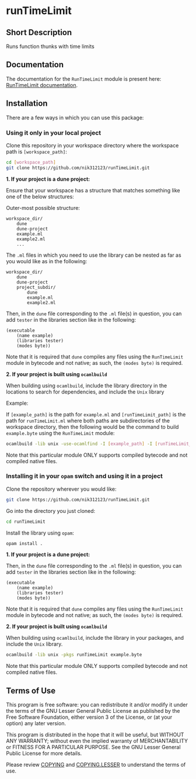 # runTimeLimit

## Short Description

Runs function thunks with time limits

## Documentation

The documentation for the `RunTimeLimit` module is present here: [RunTimeLimit documentation](https://nik312123.github.io/ocamlLibDocs/runTimeLimit/RunTimeLimit/).

## Installation

There are a few ways in which you can use this package:

### Using it only in your local project

Clone this repository in your workspace directory where the workspace path is `[workspace_path]`:

```bash
cd [workspace_path]
git clone https://github.com/nik312123/runTimeLimit.git
```

**1\. If your project is a dune project:**

Ensure that your workspace has a structure that matches something like one of the below structures:

Outer-most possible structure:

```
workspace_dir/
    dune
    dune-project
    example.ml
    example2.ml
    ...
```

The `.ml` files in which you need to use the library can be nested as far as you would like as in the following:

```
workspace_dir/
    dune
    dune-project
    project_subdir/
        dune
        example.ml
        example2.ml
```

Then, in the `dune` file corresponding to the `.ml` file(s) in question, you can add `tester` in the libraries section like in the following:

```
(executable
    (name example)
    (libraries tester)
    (modes byte))
```

Note that it is required that `dune` compiles any files using the `RunTimeLimit` module in bytecode and not native; as such, the `(modes byte)` is required.

**2\. If your project is built using `ocamlbuild`**

When building using `ocamlbuild`, include the library directory in the locations to search for dependencies, and include the `Unix` library

Example:

If `[example_path]` is the path for `example.ml` and `[runTimeLimit_path]` is the path for `runTimeLimit.ml` where both paths are subdirectories of the workspace directory, then the following would be the command to build `example.byte` using the `RunTimeLimit` module:

```bash
ocamlbuild -lib unix -use-ocamlfind -I [example_path] -I [runTimeLimit_path] example.byte
```

Note that this particular module ONLY supports compiled bytecode and not compiled native files.

### Installing it in your `opam` switch and using it in a project

Clone the repository wherever you would like:

```bash
git clone https://github.com/nik312123/runTimeLimit.git
```

Go into the directory you just cloned:

```bash
cd runTimeLimit
```

Install the library using `opam`:

```bash
opam install .
```

**1\. If your project is a dune project:**

Then, in the `dune` file corresponding to the `.ml` file(s) in question, you can add `tester` in the libraries section like in the following:

```
(executable
    (name example)
    (libraries tester)
    (modes byte))
```

Note that it is required that `dune` compiles any files using the `RunTimeLimit` module in bytecode and not native; as such, the `(modes byte)` is required.

**2\. If your project is built using `ocamlbuild`**

When building using `ocamlbuild`, include the library in your packages, and include the `Unix` library.

```bash
ocamlbuild -lib unix -pkgs runTimeLimit example.byte
```

Note that this particular module ONLY supports compiled bytecode and not compiled native files.

## Terms of Use

This program is free software: you can redistribute it and/or modify
it under the terms of the GNU Lesser General Public License as published by
the Free Software Foundation, either version 3 of the License, or
(at your option) any later version.

This program is distributed in the hope that it will be useful,
but WITHOUT ANY WARRANTY; without even the implied warranty of
MERCHANTABILITY or FITNESS FOR A PARTICULAR PURPOSE.  See the
GNU Lesser General Public License for more details.

Please review [COPYING](COPYING) and [COPYING.LESSER](COPYING.LESSER) to understand the terms of use.
